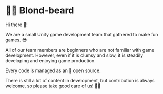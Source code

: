 # 🧔🏼 Blond-beard 
 Hi there 👋!

We are a small Unity game development team that gathered to make fun games. 😎

All of our team members are beginners who are not familiar with game development.
However, even if it is clumsy and slow, it is steadily developing and enjoying game production.

Every code is managed as an 📂 open source. 

There is still a lot of content in development, but contribution is always welcome, so please take good care of us! 👊🏻